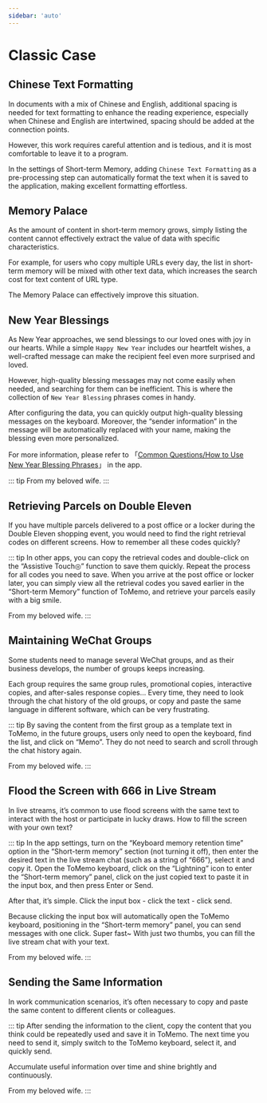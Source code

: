 ```yaml
---
sidebar: 'auto'
---
```


# Classic Case

## Chinese Text Formatting

In documents with a mix of Chinese and English, additional spacing is needed for text formatting to enhance the reading experience, especially when Chinese and English are intertwined, spacing should be added at the connection points.

However, this work requires careful attention and is tedious, and it is most comfortable to leave it to a program.

In the settings of Short-term Memory, adding `Chinese Text Formatting` as a pre-processing step can automatically format the text when it is saved to the application, making excellent formatting effortless.

## Memory Palace

As the amount of content in short-term memory grows, simply listing the content cannot effectively extract the value of data with specific characteristics.

For example, for users who copy multiple URLs every day, the list in short-term memory will be mixed with other text data, which increases the search cost for text content of URL type.

The Memory Palace can effectively improve this situation.

## New Year Blessings

As New Year approaches, we send blessings to our loved ones with joy in our hearts. While a simple `Happy New Year` includes our heartfelt wishes, a well-crafted message can make the recipient feel even more surprised and loved.

However, high-quality blessing messages may not come easily when needed, and searching for them can be inefficient. This is where the collection of `New Year Blessing` phrases comes in handy.

After configuring the data, you can quickly output high-quality blessing messages on the keyboard. Moreover, the “sender information” in the message will be automatically replaced with your name, making the blessing even more personalized.

For more information, please refer to 「[Common Questions/How to Use New Year Blessing Phrases](/en/questions/)」 in the app.

::: tip
From my beloved wife.
:::

## Retrieving Parcels on Double Eleven

If you have multiple parcels delivered to a post office or a locker during the Double Eleven shopping event, you would need to find the right retrieval codes on different screens. How to remember all these codes quickly?

::: tip
In other apps, you can copy the retrieval codes and double-click on the “Assistive Touch◎” function to save them quickly. Repeat the process for all codes you need to save. When you arrive at the post office or locker later, you can simply view all the retrieval codes you saved earlier in the “Short-term Memory” function of ToMemo, and retrieve your parcels easily with a big smile.

From my beloved wife.
:::

## Maintaining WeChat Groups

Some students need to manage several WeChat groups, and as their business develops, the number of groups keeps increasing.

Each group requires the same group rules, promotional copies, interactive copies, and after-sales response copies… Every time, they need to look through the chat history of the old groups, or copy and paste the same language in different software, which can be very frustrating.

::: tip
By saving the content from the first group as a template text in ToMemo, in the future groups, users only need to open the keyboard, find the list, and click on “Memo”. They do not need to search and scroll through the chat history again.

From my beloved wife.
:::

## Flood the Screen with 666 in Live Stream

In live streams, it’s common to use flood screens with the same text to interact with the host or participate in lucky draws. How to fill the screen with your own text?

::: tip
In the app settings, turn on the “Keyboard memory retention time” option in the “Short-term memory” section (not turning it off), then enter the desired text in the live stream chat (such as a string of “666”), select it and copy it. Open the ToMemo keyboard, click on the “Lightning” icon to enter the “Short-term memory” panel, click on the just copied text to paste it in the input box, and then press Enter or Send.

After that, it’s simple. Click the input box - click the text - click send.

Because clicking the input box will automatically open the ToMemo keyboard, positioning in the “Short-term memory” panel, you can send messages with one click. Super fast~ With just two thumbs, you can fill the live stream chat with your text.

From my beloved wife.
:::

## Sending the Same Information

In work communication scenarios, it’s often necessary to copy and paste the same content to different clients or colleagues.

::: tip
After sending the information to the client, copy the content that you think could be repeatedly used and save it in ToMemo. The next time you need to send it, simply switch to the ToMemo keyboard, select it, and quickly send.

Accumulate useful information over time and shine brightly and continuously.

From my beloved wife.
:::